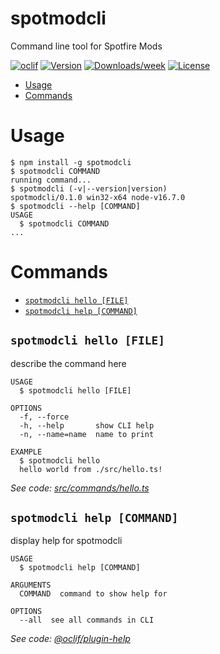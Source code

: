spotmodcli
==========

Command line tool for Spotfire Mods

[![oclif](https://img.shields.io/badge/cli-oclif-brightgreen.svg)](https://oclif.io)
[![Version](https://img.shields.io/npm/v/spotmodcli.svg)](https://npmjs.org/package/spotmodcli)
[![Downloads/week](https://img.shields.io/npm/dw/spotmodcli.svg)](https://npmjs.org/package/spotmodcli)
[![License](https://img.shields.io/npm/l/spotmodcli.svg)](https://github.com/dhategan/spotmodcli/blob/master/package.json)

<!-- toc -->
* [Usage](#usage)
* [Commands](#commands)
<!-- tocstop -->
# Usage
<!-- usage -->
```sh-session
$ npm install -g spotmodcli
$ spotmodcli COMMAND
running command...
$ spotmodcli (-v|--version|version)
spotmodcli/0.1.0 win32-x64 node-v16.7.0
$ spotmodcli --help [COMMAND]
USAGE
  $ spotmodcli COMMAND
...
```
<!-- usagestop -->
# Commands
<!-- commands -->
* [`spotmodcli hello [FILE]`](#spotmodcli-hello-file)
* [`spotmodcli help [COMMAND]`](#spotmodcli-help-command)

## `spotmodcli hello [FILE]`

describe the command here

```
USAGE
  $ spotmodcli hello [FILE]

OPTIONS
  -f, --force
  -h, --help       show CLI help
  -n, --name=name  name to print

EXAMPLE
  $ spotmodcli hello
  hello world from ./src/hello.ts!
```

_See code: [src/commands/hello.ts](https://github.com/dhategan/spotmodcli/blob/v0.1.0/src/commands/hello.ts)_

## `spotmodcli help [COMMAND]`

display help for spotmodcli

```
USAGE
  $ spotmodcli help [COMMAND]

ARGUMENTS
  COMMAND  command to show help for

OPTIONS
  --all  see all commands in CLI
```

_See code: [@oclif/plugin-help](https://github.com/oclif/plugin-help/blob/v3.2.3/src/commands/help.ts)_
<!-- commandsstop -->
